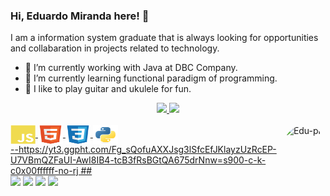 ### Hi, Eduardo Miranda here! 👋
I am a information system graduate that is always looking for opportunities and collabaration in projects related to technology.
- 🚀 I’m currently working with Java at DBC Company.
- 🌱 I’m currently learning functional paradigm of programming.
- 🎸 I like to play guitar and ukulele for fun.

 
<div align="center">
  <a href="https://github.com/EduardoMirandaz">
  <img height="180em" src="https://github-readme-stats.vercel.app/api?username=EduardoMirandaz&show_icons=true&theme=dracula&include_all_commits=true&count_private=true"/>
  <img height="180em" src="https://github-readme-stats.vercel.app/api/top-langs/?username=EduardoMirandaz&layout=compact&langs_count=7&theme=dracula"/>
</div>
<div style="display: inline_block"><br>
  <img align="center" alt="Edu-Js" height="30" width="40" src="https://raw.githubusercontent.com/devicons/devicon/master/icons/javascript/javascript-plain.svg">
  <img align="center" alt="Edu-HTML" height="30" width="40" src="https://raw.githubusercontent.com/devicons/devicon/master/icons/html5/html5-original.svg">
  <img align="center" alt="Edu-CSS" height="30" width="40" src="https://raw.githubusercontent.com/devicons/devicon/master/icons/css3/css3-original.svg">
  <img align="center" alt="Edu-Python" height="30" width="40" src="https://raw.githubusercontent.com/devicons/devicon/master/icons/python/python-original.svg">
  <img align="right" alt="Edu-pic" height="150" style="border-radius:50px;"; transform: rotate(180deg); src="https://scontent.fqsc1-1.fna.fbcdn.net/v/t1.6435-9/174099048_3317712934998010_5305452639584274683_n.jpg?_nc_cat=103&ccb=1-7&_nc_sid=174925&_nc_ohc=FI3BAy5_hXgAX_HirEu&_nc_oc=AQmkQqvMOOAmG8Sd4Qtf-_nKODUUEpLHxOpZz2PBbJgc0SSZsWXM4-UtGZsmwnw-52Ei8iJ6CqfmU4BZuDBnqjWx&tn=M65gctpd94BhTmDV&_nc_ht=scontent.fqsc1-1.fna&oh=00_AT-ZWxAaEmvCAI_CUqa7EkmL2XXn8lJ-13eXj98xxrWhTg&oe=62C73C05">
</div>
  --https://yt3.ggpht.com/Fg_sQofuAXXJsg3lSfcEfJKlayzUzRcEP-U7VBmQZFaUI-AwI8IB4-tcB3fRsBGtQA675drNnw=s900-c-k-c0x00ffffff-no-rj
  ##
 
<div> 
  <a href="https://www.instagram.com/eduardomlranda/" target="_blank"><img src="https://img.shields.io/badge/-Instagram-%23E4405F?style=for-the-badge&logo=instagram&logoColor=white" target="_blank"></a>
  <a href = "mailto:eduardo.cmazevedo@usp.br"><img src="https://img.shields.io/badge/-Gmail-%23333?style=for-the-badge&logo=gmail&logoColor=white" target="_blank"></a>
  <a href="t.me/thedraude" target="_blank"><img src=" https://img.shields.io/badge/Telegram-2CA5E0?style=for-the-badge&logo=telegram&logoColor=white
" target="_blank"></a>
  <a href="https://www.linkedin.com/in/eduardo-miranda-a43a73209/" target="_blank"><img src="https://img.shields.io/badge/-LinkedIn-%230077B5?style=for-the-badge&logo=linkedin&logoColor=white" target="_blank"></a>


 
